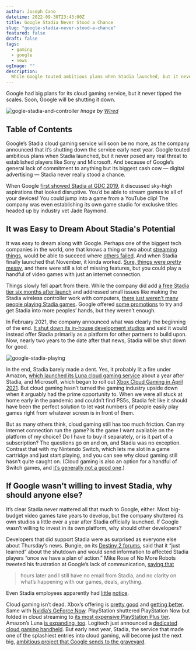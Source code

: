 ```yaml
---
author: Joseph Cano
datetime: 2022-09-30T23:43:00Z
title: Google Stadia Never Stood a Chance
slug: "google-stadia-never-stood-a-chance"
featured: false
draft: false
tags:
  - gaming
  - google
  - news
ogImage: ""
description:
  While Google touted ambitious plans when Stadia launched, but it never posed any real threat to established industry players like Sony and Microsoft. And because of Google’s general lack of commitment, Stadia never really stood a chance.
---
```


Google had big plans for its cloud gaming service, but it never tipped the scales. Soon, Google will be shutting it down.

![gogle-stadia-and-controller](https://media.wired.com/photos/5dcf400e6183ed0008252202/master/pass/Gear-Google-Stadia-P12_FE_R03.jpg)
*Image by [Wired](https://www.wired.com/review/google-stadia/)*

## Table of Contents

Google’s Stadia cloud gaming service will soon be no more, as the company announced that it’s shutting down the service early next year. Google touted ambitious plans when Stadia launched, but it never posed any real threat to established players like Sony and Microsoft. And because of Google’s general lack of commitment to anything but its biggest cash cow — digital advertising — Stadia never really stood a chance.

When Google [first showed Stadia at GDC 2019](https://www.cnet.com/tech/gaming/google-stadia-gaming-at-gdc-2019-everything-just-announced/), it discussed sky-high aspirations that looked disruptive. You’d be able to stream games to all of your devices! You could jump into a game from a YouTube clip! The company was even establishing its own game studio for exclusive titles headed up by industry vet Jade Raymond.

## It was Easy to Dream About Stadia's Potential

It was easy to dream along with Google. Perhaps one of the biggest tech companies in the world, one that knows a thing or two about [streaming things](https://youtube.com), would be able to succeed where [others failed](https://kotaku.com/what-went-wrong-with-onlive-5936608). And when Stadia finally launched that November, it kinda worked. [Sure, things were pretty messy](https://www.wired.com/review/google-stadia/), and there were still a lot of missing features, but you could play a handful of video games with just an internet connection.

Things slowly fell apart from there. While the company did add [a free Stadia tier six months after launch](https://www.cnet.com/tech/services-and-software/google-stadia-free-tier-newest-games-and-everything-else-you-need-to-know/) and addressed small issues like making the Stadia wireless controller work with computers, [there just weren’t many people playing Stadia games](https://stadiadosage.com/how-many-active-users-google-stadia-have-in-july-2022/#:~:text=We%20can%20take%20the%2060,did%20not%20try%20the%20game.). Google offered [some promotions](https://wersm.com/google-is-giving-youtube-premium-subscribers-free-stadia-gaming-kits/) to try and get Stadia into more peoples’ hands, but they weren’t enough.

In February 2021, the company announced what was clearly the beginning of the end. [It shut down its in-house development studios](https://kotaku.com/google-stadia-shuts-down-internal-studios-changing-bus-1846146761) and said it would instead offer Stadia primarily as a platform for other partners to build upon. Now, nearly two years to the date after that news, Stadia will be shut down for good.

![google-stadia-playing](https://www.digitaltrends.com/wp-content/uploads/2019/11/google-stadia-rs_3.jpg?p=1)

In the end, Stadia barely made a dent. Yes, it probably lit a fire under Amazon, [which launched its Luna cloud gaming service](https://techcrunch.com/2022/03/01/amazon-luna-officially-launches-in-the-u-s-with-free-games-for-prime-members-and-more/) about a year after Stadia, and Microsoft, which began to roll out [Xbox Cloud Gaming in April 2021](https://news.xbox.com/en-us/2021/11/17/xbox-cloud-gaming-launches-on-console/). But cloud gaming hasn’t turned the gaming industry upside down when it arguably had the prime opportunity to. When we were all stuck at home early in the pandemic and couldn’t find PS5s, Stadia felt like it should have been the perfect solution to let vast numbers of people easily play games right from whatever screen is in front of them.

But as many others think, cloud gaming still has too much friction. Can my internet connection run the game? Is the game I want available on the platform of my choice? Do I have to buy it separately, or is it part of a subscription? The questions go on and on, and Stadia was no exception. Contrast that with my Nintendo Switch, which lets me slot in a game cartridge and just start playing, and you can see why cloud gaming still hasn’t quite caught on. (Cloud gaming is also an option for a handful of Switch games, and [it’s generally not a good one](https://www.eurogamer.net/digitalfoundry-2022-switchs-cloud-based-gaming-system-tested).)

## If Google wasn’t willing to invest Stadia, why should anyone else?

It’s clear Stadia never mattered all that much to Google, either. Most big-budget video games take years to develop, but the company shuttered its own studios a little over a year after Stadia officially launched. If Google wasn’t willing to invest in its own platform, why should other developers?

Developers that did support Stadia were as surprised as everyone else about Thursday’s news. Bungie, on its [Destiny 2 forums](https://www.bungie.net/en/Forums/Post/261833265?sort=0&page=0), said that it “just learned” about the shutdown and would send information to affected Stadia players “once we have a plan of action.” Mike Rose of No More Robots tweeted his frustration at Google’s lack of communication, [saying that](https://twitter.com/RaveofRavendale/status/1575561019807584257)
>hours later and I still have no email from Stadia, and no clarity on what’s happening with our games, deals, anything.

Even Stadia employees apparently had [little](https://www.reddit.com/r/Stadia/comments/xrcea4/comment/iqe3cdv/) [notice](https://twitter.com/sjvanterpool/status/1575523549296852992).

Cloud gaming isn’t dead. Xbox’s offering is [pretty good](https://www.xbox.com/en-us/play/gallery/all-games) and [getting better](https://www.trustedreviews.com/news/xbox-cloud-gaming-will-soon-include-your-own-games-library-4240376). Same with [Nvidia’s GeForce Now](https://www.tomshardware.com/news/nvidia-geforce-now-4k-boost). PlayStation shuttered PlayStation Now but folded in cloud streaming to [its most expensive PlayStation Plus tier](https://blog.playstation.com/2022/03/29/all-new-playstation-plus-launches-in-june-with-700-games-and-more-value-than-ever/). Amazon’s Luna [is expanding, too](https://press.aboutamazon.com/news-releases/news-release-details/amazon-luna-cloud-gaming-service-now-available-everyone-mainland). Logitech just announced a [dedicated cloud gaming handheld](https://ir.logitech.com/press-releases/press-release-details/2022/Logitech-G-Elevates-Game-Streaming-By-Unveiling-Cloud-First-Handheld-Gaming-Device/default.aspx). But early next year, Stadia, the service that made one of the splashiest entries into cloud gaming, will become just the next big, [ambitious project that Google sends to the graveyard](https://killedbygoogle.com/).
